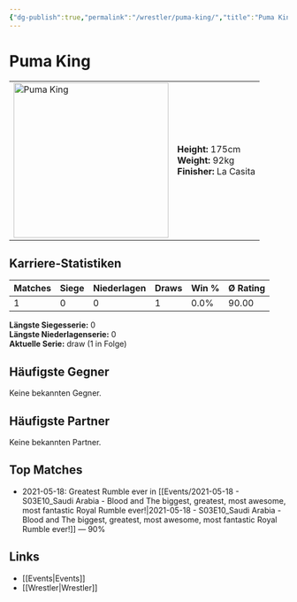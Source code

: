 ```yaml
---
{"dg-publish":true,"permalink":"/wrestler/puma-king/","title":"Puma King","tags":["wrestler"],"noteIcon":""}
---
```



# Puma King

<table>
        <tr>
        <td><img src="https://github.com/CptSpaulding1980/choke-slam-wrestling/releases/download/images/Puma_King.png" width="280" alt="Puma King"></td>
        <td>
        <b>Height:</b> 175cm<br>
        <b>Weight:</b> 92kg<br>
        <b>Finisher:</b> La Casita<br>
        </td>
        </tr>
        </table>
        
## Karriere-Statistiken

| Matches | Siege | Niederlagen | Draws | Win % | Ø Rating |
|---------|-------|-------------|-------|-------|-----------|
| 1 | 0 | 0 | 1 | 0.0% | 90.00 |

**Längste Siegesserie:** 0<br>**Längste Niederlagenserie:** 0<br>**Aktuelle Serie:** draw (1 in Folge)


## Häufigste Gegner
Keine bekannten Gegner.

## Häufigste Partner
Keine bekannten Partner.

## Top Matches
- 2021-05-18: Greatest Rumble ever in [[Events/2021-05-18 - S03E10_Saudi Arabia - Blood and The biggest, greatest, most awesome, most fantastic Royal Rumble ever!\|2021-05-18 - S03E10_Saudi Arabia - Blood and The biggest, greatest, most awesome, most fantastic Royal Rumble ever!]] — 90%

## Links
- [[Events\|Events]]
- [[Wrestler\|Wrestler]]

